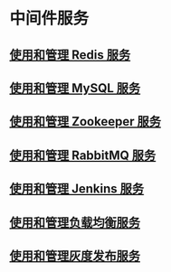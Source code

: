 # 中间件服务

## [使用和管理 Redis 服务](middleware/redis.md)

## [使用和管理 MySQL 服务](middleware/mysql.md)

## [使用和管理 Zookeeper 服务](middleware/zookeeper.md)

## [使用和管理 RabbitMQ 服务](middleware/rabbitmq.md)

## [使用和管理 Jenkins 服务](middleware/jenkins.md)

## [使用和管理负载均衡服务](middleware/load_balance.md)

## [使用和管理灰度发布服务](middleware/grey.md)

